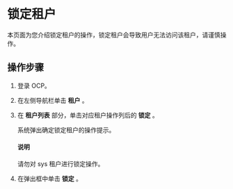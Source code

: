 锁定租户
=========================

本页面为您介绍锁定租户的操作，锁定租户会导致用户无法访问该租户，请谨慎操作。

操作步骤
-------------------------

1. 登录 OCP。



2. 在左侧导航栏单击 **租户** 。



3. 在 **租户列表** 部分，单击对应租户操作列后的 **锁定** 。

   系统弹出确定锁定租户的操作提示。

   <main id="notice" type='explain'><h4>说明</h4><p>请勿对 sys 租户进行锁定操作。</p></main>




4. 在弹出框中单击 **锁定** 。
